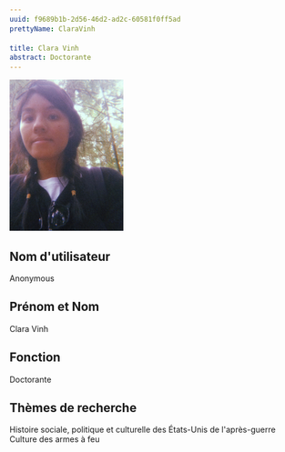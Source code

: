 ```yaml
---
uuid: f9689b1b-2d56-46d2-ad2c-60581f0ff5ad
prettyName: ClaraVinh

title: Clara Vinh
abstract: Doctorante
---
```

![small](Vinh_Clara.jpg)

## ﻿Nom d'utilisateur

 Anonymous

## Prénom et Nom

 Clara Vinh

## Fonction

 Doctorante

## Thèmes de recherche

 Histoire sociale, politique et culturelle des États-Unis de l'après-guerre
Culture des armes à feu

